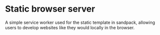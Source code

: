 # Static browser server

A simple service worker used for the static template in sandpack, allowing users to develop websites like they would locally in the browser.
